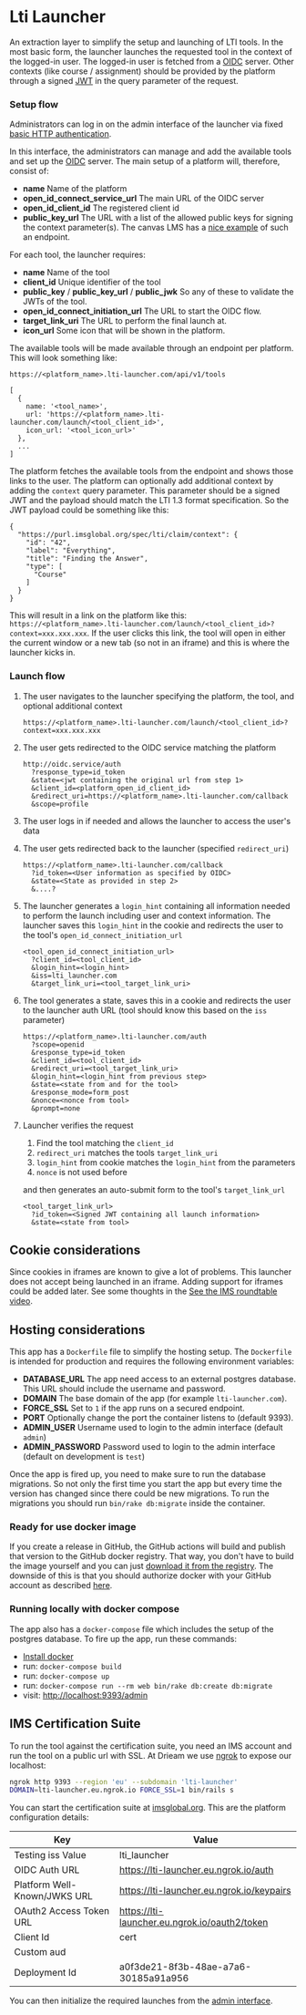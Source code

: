 # Lti Launcher
An extraction layer to simplify the setup and launching of LTI tools. In the most basic form, the launcher launches the requested tool in the context of the logged-in user. The logged-in user is fetched from a [OIDC](https://openid.net/connect/) server. Other contexts (like course / assignment) should be provided by the platform through a signed [JWT](https://jwt.io/) in the query parameter of the request.

### Setup flow
Administrators can log in on the admin interface of the launcher via fixed [basic HTTP authentication](https://en.wikipedia.org/wiki/Basic_access_authentication).

In this interface, the administrators can manage and add the available tools and set up the [OIDC](https://openid.net/connect/) server. The main setup of a platform will, therefore, consist of:

- **name** Name of the platform
- **open_id_connect_service_url** The main URL of the OIDC server
- **open_id_client_id** The registered client id
- **public_key_url** The URL with a list of the allowed public keys for signing the context parameter(s). The canvas LMS has a [nice example](https://canvas.instructure.com/api/lti/security/jwks) of such an endpoint.

For each tool, the launcher requires:

- **name** Name of the tool
- **client_id** Unique identifier of the tool
- **public_key** / **public_key_url** / **public_jwk** So any of these to validate the JWTs of the tool.
- **open_id_connect_initiation_url** The URL to start the OIDC flow.
- **target_link_uri** The URL to perform the final launch at.
- **icon_url** Some icon that will be shown in the platform.

The available tools will be made available through an endpoint per platform. This will look something like:

```
https://<platform_name>.lti-launcher.com/api/v1/tools

[
  {
    name: '<tool_name>',
    url: 'https://<platform_name>.lti-launcher.com/launch/<tool_client_id>',
    icon_url: '<tool_icon_url>'
  },
  ...
]
```

The platform fetches the available tools from the endpoint and shows those links to the user. The platform can optionally add additional context by adding the `context` query parameter. This parameter should be a signed JWT and the payload should match the LTI 1.3 format specification. So the JWT payload could be something like this:

```
{
  "https://purl.imsglobal.org/spec/lti/claim/context": {
    "id": "42",
    "label": "Everything",
    "title": "Finding the Answer",
    "type": [
      "Course"
    ]
  }
}
```

This will result in a link on the platform like this:
`https://<platform_name>.lti-launcher.com/launch/<tool_client_id>?context=xxx.xxx.xxx`. If the user clicks this link, the tool will open in either the current window or a new tab (so not in an iframe) and this is where the launcher kicks in.

### Launch flow
1. The user navigates to the launcher specifying the platform, the tool, and optional additional context

       https://<platform_name>.lti-launcher.com/launch/<tool_client_id>?context=xxx.xxx.xxx
       
2. The user gets redirected to the OIDC service matching the platform

       http://oidc.service/auth
         ?response_type=id_token
         &state=<jwt containing the original url from step 1>
         &client_id=<platform_open_id_client_id>
         &redirect_uri=https://<platform_name>.lti-launcher.com/callback
         &scope=profile

3. The user logs in if needed and allows the launcher to access the user's data

4. The user gets redirected back to the launcher (specified `redirect_uri`)

       https://<platform_name>.lti-launcher.com/callback
         ?id_token=<User information as specified by OIDC>
         &state=<State as provided in step 2>
         &....?
         
5. The launcher generates a `login_hint` containing all information needed to perform the launch including user and context information. The launcher saves this `login_hint` in the cookie and redirects the user to the tool's `open_id_connect_initiation_url`

       <tool_open_id_connect_initiation_url>
         ?client_id=<tool_client_id>
         &login_hint=<login_hint>
         &iss=lti_launcher.com
         &target_link_uri=<tool_target_link_uri>
         
6. The tool generates a state, saves this in a cookie and redirects the user to the launcher auth URL (tool should know this based on the `iss` parameter)

       https://<platform_name>.lti-launcher.com/auth
         ?scope=openid
         &response_type=id_token
         &client_id=<tool_client_id>
         &redirect_uri=<tool_target_link_uri>
         &login_hint=<login_hint from previous step>
         &state=<state from and for the tool>
         &response_mode=form_post
         &nonce=<nonce from tool>
         &prompt=none
          
7. Launcher verifies the request
   1. Find the tool matching the `client_id`
   2. `redirect_uri` matches the tools `target_link_uri`
   3. `login_hint` from cookie matches the `login_hint` from the parameters
   4. `nonce` is not used before

   and then generates an auto-submit form to the tool's `target_link_url`
   
       <tool_target_link_url>
         ?id_token=<Signed JWT containing all launch information>
         &state=<state from tool>

## Cookie considerations
Since cookies in iframes are known to give a lot of problems. This launcher does not accept being launched in an iframe. Adding support for iframes could be added later. See some thoughts in the [See the IMS roundtable video](https://youtu.be/WiLbbXPjX28?t=428).

## Hosting considerations
This app has a `Dockerfile` file to simplify the hosting setup. The `Dockerfile` is intended for production and requires the following environment variables:
 
- **DATABASE_URL** The app need access to an external postgres database. This URL should include the username and password.
- **DOMAIN** The base domain of the app (for example `lti-launcher.com`).
- **FORCE_SSL** Set to `1` if the app runs on a secured endpoint.
- **PORT** Optionally change the port the container listens to (default 9393).
- **ADMIN_USER** Username used to login to the admin interface (default `admin`)
- **ADMIN_PASSWORD** Password used to login to the admin interface (default on development is `test`)
 
Once the app is fired up, you need to make sure to run the database migrations. So not only the first time you start the app but every time the version has changed since there could be new migrations. To run the migrations you should run `bin/rake db:migrate` inside the container.

### Ready for use docker image
If you create a release in GitHub, the GitHub actions will build and publish that version to the GitHub docker registry. That way, you don't have to build the image yourself and you can just [download it from the registry](https://github.com/Drieam/LtiLauncher/packages/106644). The downside of this is that you should authorize docker with your GitHub account as described [here](https://help.github.com/en/github/managing-packages-with-github-packages/configuring-docker-for-use-with-github-packages#authenticating-to-github-packages).  

### Running locally with docker compose
The app also has a `docker-compose` file which includes the setup of the postgres database. To fire up the app, run these commands:

- [Install docker](https://docs.docker.com/install/)
- run: `docker-compose build`
- run: `docker-compose up`
- run: `docker-compose run --rm web bin/rake db:create db:migrate`
- visit: [http://localhost:9393/admin](http://localhost:9393/admin)

## IMS Certification Suite
To run the tool against the certification suite, you need an IMS account and run the tool on a public url with SSL. At Drieam we use [ngrok](http://ngrok.io/) to expose our localhost:

```bash
ngrok http 9393 --region 'eu' --subdomain 'lti-launcher'
DOMAIN=lti-launcher.eu.ngrok.io FORCE_SSL=1 bin/rails s
```

You can start the certification suite at [imsglobal.org](https://ltiadvantagevalidator.imsglobal.org/ltiplatform). This are the platform configuration details:

Key | Value
--- | -----
Testing iss Value | lti_launcher
OIDC Auth URL | https://lti-launcher.eu.ngrok.io/auth
Platform Well-Known/JWKS URL | https://lti-launcher.eu.ngrok.io/keypairs
OAuth2 Access Token URL | https://lti-launcher.eu.ngrok.io/oauth2/token
Client Id | cert
Custom aud |
Deployment Id | a0f3de21-8f3b-48ae-a7a6-30185a91a956

You can then initialize the required launches from the [admin interface](https://lti-launcher.eu.ngrok.io/admin).
